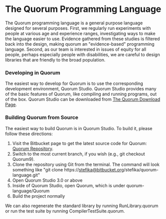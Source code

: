 # The Quorum Programming Language #

The Quorum programming language is a general purpose language designed for several purposes. First, we regularly run experiments with people at various age and experience ranges, investigating ways to make the language easier to use. Evidence gathered from these studies is filtered back into the design, making quorum an "evidence-based" programming language. Second, as our team is interested in issues of equity for all people, perhaps especially people with disabilities, we are careful to design libraries that are friendly to the broad population.

### Developing in Quorum ###

The easiest way to develop for Quorum is to use the corresponding development environment, Quorum Studio. Quorum Studio provides many of the basic features of Quorum, like compiling and running programs, out of the box. Quorum Studio can be downloaded from [The Quorum Download Page](https://quorumlanguage.com/download.html).

### Building Quorum from Source ###

The easiest way to build Quorum is in Quorum Studio. To build it, please follow these directions:

1. Visit the Bitbucket page to get the latest source code for Quorum: [Quorum Repository](https://bitbucket.org/stefika/quorum-language).
1. Switch to the most current branch, if you wish (e.g., git checkout Quorum9).
1. Clone the repository using Git from the terminal. The command will look something like "git clone https://stefika@bitbucket.org/stefika/quorum-language.git"
1. Open Quorum Studio 3.0 or above
1. Inside of Quorum Studio, open Quorum, which is under quorum-language/Quorum
1. Build the project normally

We can also regenerate the standard library by running RunLibrary.quorum or run the test suite by running CompilerTestSuite.quorum.